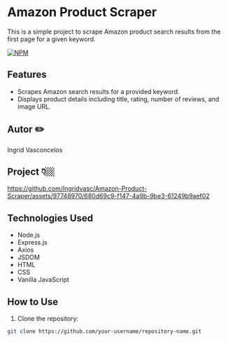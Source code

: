 # Amazon Product Scraper

This is a simple project to scrape Amazon product search results from the first page for a given keyword.

[![NPM](https://img.shields.io/npm/l/react)](https://github.com/Ingridvasc/Portifolio/blob/main/LICENSE) 

## Features 

- Scrapes Amazon search results for a provided keyword.
- Displays product details including title, rating, number of reviews, and image URL.

## Autor ✏️

Ingrid Vasconcelos

## Project 👇🏼


https://github.com/Ingridvasc/Amazon-Product-Scraper/assets/97748970/680d69c9-f147-4a9b-9be3-61249b9aef02


## Technologies Used

- Node.js
- Express.js
- Axios
- JSDOM
- HTML
- CSS
- Vanilla JavaScript

## How to Use

1. Clone the repository:

```bash
git clone https://github.com/your-username/repository-name.git
